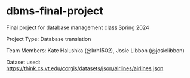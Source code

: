 # dbms-final-project
Final project for database management class Spring 2024


Project Type: Database translation

Team Members: Kate Halushka (@krh1502), Josie Libbon (@josielibbon)

Dataset used: https://think.cs.vt.edu/corgis/datasets/json/airlines/airlines.json



